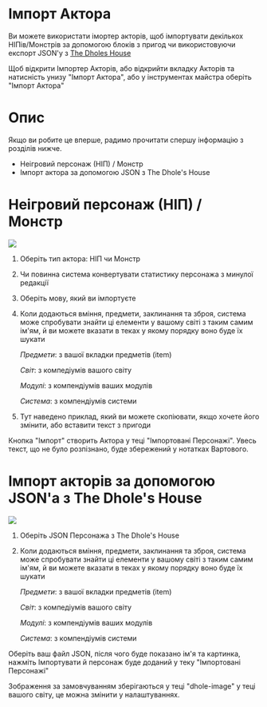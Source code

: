 # Імпорт Актора

Ви можете використати імортер акторів, щоб імпортувати декількох НІПів/Монстрів за допомогою блоків з пригод чи використовуючи експорт JSON'у з [The Dholes House](https://www.dholeshouse.org/)

Щоб відкрити Імпортер Акторів, або відкрийти вкладку Акторів та натисність унизу "Імпорт Актора", або у інструментах майстра оберіть "Імпорт Актора"

# Опис

Якщо ви робите це вперше, радимо прочитати спершу інформацію з розділів нижче.

- Неігровий персонаж (НІП) / Монстр
- Імпорт актора за допомогою JSON з The Dhole's House

# Неігровий персонаж (НІП) / Монстр

![](../../assets/manual/importer/importer.webp)

1. Оберіть тип актора: НІП чи Монстр

2. Чи повинна система конвертувати статистику персонажа з минулої редакції

3. Оберіть мову, який ви імпортуєте

4. Коли додаються вміння, предмети, заклинання та зброя, система може спробувати знайти ці елементи у вашому світі з таким самим ім'ям, й ви можете вказати в теках у якому порядку воно буде їх шукати

   _Предмети_: з вашої вкладки предметів (item)

   _Світ_: з компедіумів вашого світу

   _Модулі_: з компендіумів ваших модулів

   _Система_: з компендіумів системи

5. Тут наведено приклад, який ви можете скопіювати, якщо хочете його змінити, або вставити текст з пригоди

Кнопка "Імпорт" створить Актора у теці "Імпортовані Персонажі". Увесь текст, що не було розпізнано, буде збережений у нотатках Вартового.

# Імпорт акторів за допомогою JSON'а з The Dhole's House

![](../../assets/manual/importer/actor.webp)

1. Оберіть JSON Персонажа з The Dhole's House
2. Коли додаються вміння, предмети, заклинання та зброя, система може спробувати знайти ці елементи у вашому світі з таким самим ім'ям, й ви можете вказати в теках у якому порядку воно буде їх шукати

   _Предмети_: з вашої вкладки предметів (item)

   _Світ_: з компедіумів вашого світу

   _Модулі_: з компендіумів ваших модулів

   _Система_: з компендіумів системи

Оберіть ваш файл JSON, після чого буде показано ім'я та картинка, нажміть Імпортувати й персонаж буде доданий у теку "Імпортовані Персонажі"

Зображення за замовчуванням зберігаються у теці "dhole-image" у теці вашого світу, це можна змінити у налаштуваннях.

